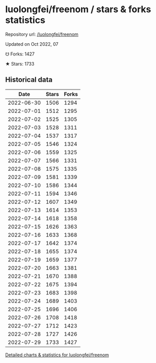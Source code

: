 # luolongfei/freenom / stars & forks statistics

Repository url: [/luolongfei/freenom](https://github.com/luolongfei/freenom)

Updated on Oct 2022, 07

☋ Forks: 1427

★ Stars: 1733

## Historical data
| Date | Stars | Forks |
|------|-------|-------|
| 2022-06-30 | 1506 | 1294 | 
| 2022-07-01 | 1512 | 1295 | 
| 2022-07-02 | 1525 | 1305 | 
| 2022-07-03 | 1528 | 1311 | 
| 2022-07-04 | 1537 | 1317 | 
| 2022-07-05 | 1546 | 1324 | 
| 2022-07-06 | 1559 | 1325 | 
| 2022-07-07 | 1566 | 1331 | 
| 2022-07-08 | 1575 | 1335 | 
| 2022-07-09 | 1581 | 1339 | 
| 2022-07-10 | 1586 | 1344 | 
| 2022-07-11 | 1594 | 1346 | 
| 2022-07-12 | 1607 | 1349 | 
| 2022-07-13 | 1614 | 1353 | 
| 2022-07-14 | 1618 | 1358 | 
| 2022-07-15 | 1626 | 1363 | 
| 2022-07-16 | 1633 | 1368 | 
| 2022-07-17 | 1642 | 1374 | 
| 2022-07-18 | 1655 | 1374 | 
| 2022-07-19 | 1659 | 1377 | 
| 2022-07-20 | 1663 | 1381 | 
| 2022-07-21 | 1670 | 1388 | 
| 2022-07-22 | 1675 | 1394 | 
| 2022-07-23 | 1683 | 1398 | 
| 2022-07-24 | 1689 | 1403 | 
| 2022-07-25 | 1696 | 1406 | 
| 2022-07-26 | 1708 | 1418 | 
| 2022-07-27 | 1712 | 1423 | 
| 2022-07-28 | 1727 | 1426 | 
| 2022-07-29 | 1733 | 1427 | 


[Detailed charts & statistics for luolongfei/freenom](https://reviewgithub.com/rep/luolongfei/freenom)
